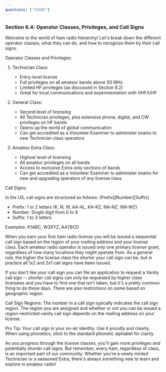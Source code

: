 ```yaml
---
questions: ['T1C02']
---
```


### Section 8.4: Operator Classes, Privileges, and Call Signs

Welcome to the world of ham radio hierarchy! Let's break down the different operator classes, what they can do, and how to recognize them by their call signs.



Operator Classes and Privileges:

1. Technician Class:
   - Entry-level license
   - Full privileges on all amateur bands above 50 MHz
   - Limited HF privileges (as discussed in Section 8.2)
   - Great for local communications and experimentation with VHF/UHF

2. General Class:
   - Second level of licensing
   - All Technician privileges, plus extensive phone, digital, and CW privileges on HF bands
   - Opens up the world of global communication
   - Can get accredited as a Volunteer Examiner to administer exams to new Technician class operators

3. Amateur Extra Class:
   - Highest level of licensing
   - All amateur privileges on all bands
   - Access to exclusive Extra-only sections of bands
   - Can get accredited as a Volunteer Examiner to administer exams for new and upgrading operators of any license class

Call Signs:

In the US, call signs are structured as follows:
[Prefix][Number][Suffix]

- Prefix: 1 or 2 letters (K, N, W, AA-AL, KA-KZ, NA-NZ, WA-WZ)
- Number: Single digit from 0 to 9
- Suffix: 1 to 3 letters

Examples: K1ABC, W3XYZ, AA7BCD

When you earn your first ham radio license you will be issued a sequential call sign based on the region of your mailing address and your license class. Each amateur radio operator is issued only one primary license grant, regardless of how many locations they might operate from. As a general rule, the higher the license class the shorter your call sign can be, but in practice all 1x2 and 2x1 call signs have been issued. 

If you don't like your call sign you can file an application to request a Vanity call sign -- shorter call signs can only be requested by higher class licensees and you have to find one that isn't taken, but it's a pretty common thing to do these days. There are also restrictions on some based on geographic region.

Call Sign Regions:
The number in a call sign typically indicates the call sign region. The region you are assigned and whether or not you can be issued a region-restricted vanity call sign depends on the mailing address on your license.

Pro Tip: Your call sign is your on-air identity. Use it proudly and clearly. When using phonetics, stick to the standard phonetic alphabet for clarity.

As you progress through the license classes, you'll gain more privileges and potentially shorter call signs. But remember, every ham, regardless of class, is an important part of our community. Whether you're a newly minted Technician or a seasoned Extra, there's always something new to learn and explore in amateur radio!
